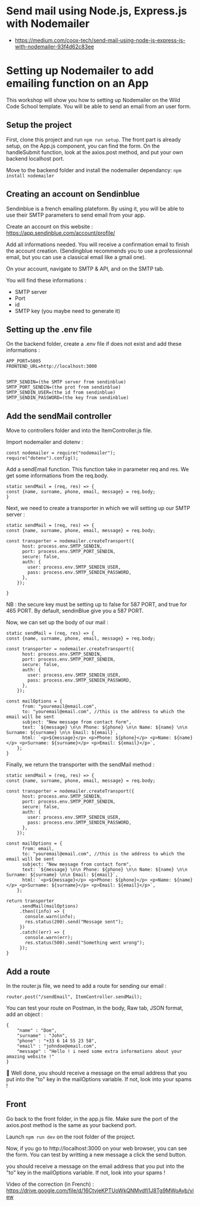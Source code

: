 # Send mail using Node.js, Express.js with Nodemailer
- https://medium.com/coox-tech/send-mail-using-node-js-express-js-with-nodemailer-93f4d62c83ee

# Setting up Nodemailer to add emailing function on an App

This workshop will show you how to setting up Nodemailer on the Wild Code School template. You will be able to send an email from an user form.

## Setup the project

First, clone this project and run `npm run setup`. The front part is already setup, on the App.js component, you can find the form. On the handleSubmit function, look at the axios.post method, and put your own backend localhost port.

Move to the backend folder and install the nodemailer dependancy:
`npm install nodemailer`

## Creating an account on Sendinblue

Sendinblue is a french emailing plateform. By using it, you will be able to use their SMTP parameters to send email from your app.

Create an account on this website : https://app.sendinblue.com/account/profile/

Add all informations needed. You will receive a confirmation email to finish the account creation. (Sendingblue recommends you to use a professionnal email, but you can use a classical email like a gmail one).

On your account, navigate to SMTP & API, and on the SMTP tab.

You will find these informations : 
- SMTP server
- Port
- id
- SMTP key (you maybe need to generate it)

## Setting up the .env file

On the backend folder, create a .env file if does not exist and add these informations :

```
APP_PORT=5005
FRONTEND_URL=http://localhost:3000


SMTP_SENDIN=(the SMTP server from sendinblue)
SMTP_PORT_SENDIN=(the prot from sendinblue)
SMTP_SENDIN_USER=(the id from sendinblue)
SMTP_SENDIN_PASSWORD=(the key from sendinblue)
```

## Add the sendMail controller

Move to controllers folder and into the ItemController.js file.

Import nodemailer and dotenv : 
```
const nodemailer = require("nodemailer");
require("dotenv").config();
```

Add a sendEmail function. This function take in parameter req and res. We get some informations from the req.body.

```
static sendMail = (req, res) => {
const {name, surname, phone, email, message} = req.body;
}
```

Next, we need to create a transporter in which we will setting up our SMTP server :

```
static sendMail = (req, res) => {
const {name, surname, phone, email, message} = req.body;

const transporter = nodemailer.createTransport({
      host: process.env.SMTP_SENDIN,
      port: process.env.SMTP_PORT_SENDIN,
      secure: false,
      auth: {
        user: process.env.SMTP_SENDIN_USER,
        pass: process.env.SMTP_SENDIN_PASSWORD,
      },
    });

}
```
NB : the secure key must be setting up to false for 587 PORT, and true for 465 PORT. By default, sendinBlue give you a 587 PORT.

Now, we can set up the body of our mail :

```
static sendMail = (req, res) => {
const {name, surname, phone, email, message} = req.body;

const transporter = nodemailer.createTransport({
      host: process.env.SMTP_SENDIN,
      port: process.env.SMTP_PORT_SENDIN,
      secure: false,
      auth: {
        user: process.env.SMTP_SENDIN_USER,
        pass: process.env.SMTP_SENDIN_PASSWORD,
      },
    });
    
const mailOptions = {
      from: "youremail@email.com",
      to: "youremail@email.com", //this is the address to which the email will be sent
      subject: "New message from contact form",
      text: `${message} \n\n Phone: ${phone} \n\n Name: ${name} \n\n Surname: ${surname} \n\n Email: ${email}`,
      html: `<p>${message}</p> <p>Phone: ${phone}</p> <p>Name: ${name}</p> <p>Surname: ${surname}</p> <p>Email: ${email}</p>`,
    };
}
```

Finally, we return the transporter with the sendMail method :

```
static sendMail = (req, res) => {
const {name, surname, phone, email, message} = req.body;

const transporter = nodemailer.createTransport({
      host: process.env.SMTP_SENDIN,
      port: process.env.SMTP_PORT_SENDIN,
      secure: false,
      auth: {
        user: process.env.SMTP_SENDIN_USER,
        pass: process.env.SMTP_SENDIN_PASSWORD,
      },
    });
    
const mailOptions = {
      from: email,
      to: "youremail@email.com", //this is the address to which the email will be sent
      subject: "New message from contact form",
      text: `${message} \n\n Phone: ${phone} \n\n Name: ${name} \n\n Surname: ${surname} \n\n Email: ${email}`,
      html: `<p>${message}</p> <p>Phone: ${phone}</p> <p>Name: ${name}</p> <p>Surname: ${surname}</p> <p>Email: ${email}</p>`,
    };
    
return transporter
     .sendMail(mailOptions)
     .then((info) => {
       console.warn(info);
       res.status(200).send("Message sent");
     })
     .catch((err) => {
       console.warn(err);
       res.status(500).send("Something went wrong");
     });
}
```

## Add a route

In the router.js file, we need to add a route for sending our email :

```
router.post("/sendEmail", ItemController.sendMail);
```

You can test your route on Postman, in the body, Raw tab, JSON format, add an object :

```
{
    "name" : "Doe",
    "surname" : "John",
    "phone" : "+33 6 14 55 23 58",
    "email" : "johndoe@email.com",
    "message" : "Hello ! i need some extra informations about your amazing website !"
}
```

💪 Well done, you should receive a message on the email address that you put into the "to" key in the mailOptions variable. If not, look into your spams !

## Front

Go back to the front folder, in the app.js file. Make sure the port of the axios.post method is the same as your backend port.

Launch `npm run dev` on the root folder of the project.

Now, if you go to http://localhost:3000 on your web browser, you can see the form. You can test by writting a new message a click the send button.

you should receive a message on the email address that you put into the "to" key in the mailOptions variable. If not, look into your spams !

Video of the correction (in French) : https://drive.google.com/file/d/16CtvjeKPTUoWkQNMvdfi1J8Tg9MWoAyb/view

